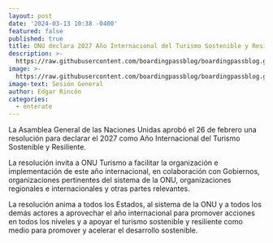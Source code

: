 ```yaml
---
layout: post
date: '2024-03-13 10:38 -0400'
featured: false
published: true
title: ONU declara 2027 Año Internacional del Turismo Sostenible y Resiliente
description: >-
  https://raw.githubusercontent.com/boardingpassblog/boardingpassblog.github.io/main/assets/images/onu.jpg
image: >-
  https://raw.githubusercontent.com/boardingpassblog/boardingpassblog.github.io/main/assets/images/onu.jpg
image-text: Sesión General
author: Edgar Rincón
categories:
  - enterate
---
```

La Asamblea General de las Naciones Unidas aprobó el 26 de febrero una resolución para declarar el 2027 como Año Internacional del Turismo Sostenible y Resiliente.

La resolución invita a ONU Turismo a facilitar la organización e implementación de este año internacional, en colaboración con Gobiernos, organizaciones pertinentes del sistema de la ONU, organizaciones regionales e internacionales y otras partes relevantes.

La resolución anima a todos los Estados, al sistema de la ONU y a todos los demás actores a aprovechar el año internacional para promover acciones en todos los niveles y a apoyar el turismo sostenible y resiliente como medio para promover y acelerar el desarrollo sostenible.
